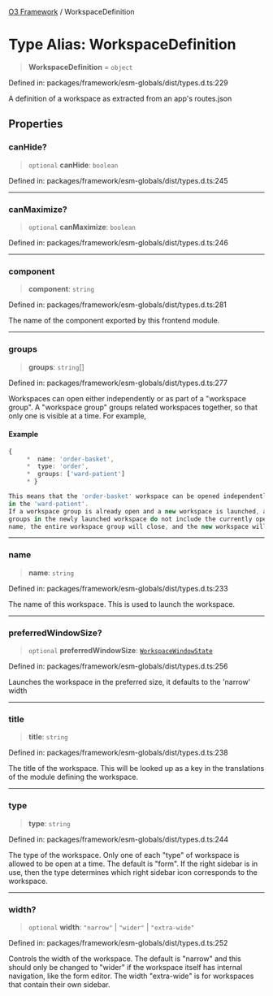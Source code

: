 [O3 Framework](../API.md) / WorkspaceDefinition

# Type Alias: WorkspaceDefinition

> **WorkspaceDefinition** = `object`

Defined in: packages/framework/esm-globals/dist/types.d.ts:229

A definition of a workspace as extracted from an app's routes.json

## Properties

### canHide?

> `optional` **canHide**: `boolean`

Defined in: packages/framework/esm-globals/dist/types.d.ts:245

***

### canMaximize?

> `optional` **canMaximize**: `boolean`

Defined in: packages/framework/esm-globals/dist/types.d.ts:246

***

### component

> **component**: `string`

Defined in: packages/framework/esm-globals/dist/types.d.ts:281

The name of the component exported by this frontend module.

***

### groups

> **groups**: `string`[]

Defined in: packages/framework/esm-globals/dist/types.d.ts:277

Workspaces can open either independently or as part of a "workspace group". A
"workspace group" groups related workspaces together, so that only one is visible
at a time. For example,

#### Example

```ts
{
     *  name: 'order-basket',
     *  type: 'order',
     *  groups: ['ward-patient']
     * }

This means that the 'order-basket' workspace can be opened independently, or only
in the 'ward-patient'.
If a workspace group is already open and a new workspace is launched, and the
groups in the newly launched workspace do not include the currently open group’s
name, the entire workspace group will close, and the new workspace will launch independently.
```

***

### name

> **name**: `string`

Defined in: packages/framework/esm-globals/dist/types.d.ts:233

The name of this workspace. This is used to launch the workspace.

***

### preferredWindowSize?

> `optional` **preferredWindowSize**: [`WorkspaceWindowState`](WorkspaceWindowState.md)

Defined in: packages/framework/esm-globals/dist/types.d.ts:256

Launches the workspace in the preferred size, it defaults to the 'narrow' width

***

### title

> **title**: `string`

Defined in: packages/framework/esm-globals/dist/types.d.ts:238

The title of the workspace. This will be looked up as a key in the translations of the module
defining the workspace.

***

### type

> **type**: `string`

Defined in: packages/framework/esm-globals/dist/types.d.ts:244

The type of the workspace. Only one of each "type" of workspace is allowed to be open at a
time. The default is "form". If the right sidebar is in use, then the type determines which
right sidebar icon corresponds to the workspace.

***

### width?

> `optional` **width**: `"narrow"` \| `"wider"` \| `"extra-wide"`

Defined in: packages/framework/esm-globals/dist/types.d.ts:252

Controls the width of the workspace. The default is "narrow" and this should only be
changed to "wider" if the workspace itself has internal navigation, like the form editor.
The width "extra-wide" is for workspaces that contain their own sidebar.
